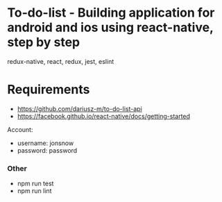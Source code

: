# To-do-list - Building application for android and ios using react-native, step by step
redux-native, react, redux, jest, eslint

# Requirements
- https://github.com/dariusz-m/to-do-list-api
- https://facebook.github.io/react-native/docs/getting-started

Account:
- username: jonsnow
- password: password

### Other
- npm run test
- npm run lint

